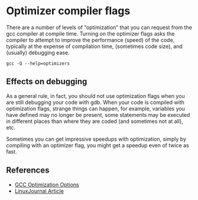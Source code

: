 # Optimizer compiler flags

There are a number of levels of “optimization” that you can request from the gcc compiler at compile time. 
Turning on the optimizer flags asks the compiler to attempt to improve the performance (speed) of the code, typically at the expense of compilation time, (sometimes code size), and (usually) debugging ease.

```
gcc -Q --help=optimizers
```

## Effects on debugging

As a general rule, in fact, you should not use optimization flags when you are still debugging your code with gdb. When your code is compiled with optimization flags, strange things can happen, for example, variables you have defined may no longer be present, some statements may be executed in different places than where they are coded (and sometimes not at all), etc.

Sometimes you can get impressive speedups with optimization, simply by compiling with an optimizer flag, you might get a speedup even of twice as fast.


## References
- [GCC Optimization Options](https://gcc.gnu.org/onlinedocs/gcc/Optimize-Options.html)
- [LinuxJournal Article](https://www.linuxjournal.com/article/7269)